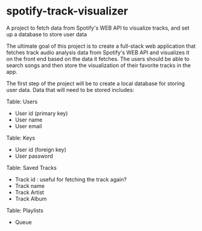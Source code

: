 # spotify-track-visualizer
A project to fetch data from Spotify's WEB API to visualize tracks, and set up a database to store user data

The ultimate goal of this project is to create a full-stack web application that fetches track audio analysis data from Spotify's WEB API and visualizes it on the front end based on the data it fetches. The users should be able to search songs and then store the visualization of their favorite tracks in the app.

The first step of the project will be to create a local database for storing user data. Data that will need to be stored includes:

Table: Users
- User id (primary key)
- User name
- User email

Table: Keys
- User id (foreign key)
- User password

Table: Saved Tracks <!-- users can go back to specific saved tracks to see the visualization for -->
- Track id : useful for fetching the track again?
- Track name
- Track Artist
- Track Album

Table: Playlists <!-- playlists can be created to queue up visualizations -->
- Queue

